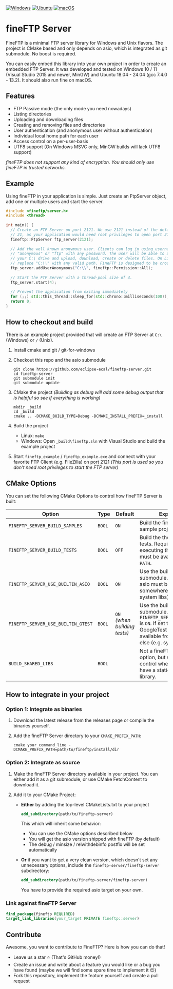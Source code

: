 [![Windows](https://github.com/eclipse-ecal/fineftp-server/actions/workflows/build-windows.yml/badge.svg)](https://github.com/eclipse-ecal/fineftp-server/actions/workflows/build-windows.yml) [![Ubuntu](https://github.com/eclipse-ecal/fineftp-server/actions/workflows/build-ubuntu.yml/badge.svg)](https://github.com/eclipse-ecal/fineftp-server/actions/workflows/build-ubuntu.yml) [![macOS](https://github.com/eclipse-ecal/fineftp-server/actions/workflows/build-macos.yml/badge.svg)](https://github.com/eclipse-ecal/fineftp-server/actions/workflows/build-macos.yml)

# fineFTP Server

FineFTP is a minimal FTP server library for Windows and Unix flavors. The project is CMake based and only depends on asio, which is integrated as git submodule. No boost is required.

You can easily embed this library into your own project in order to create an embedded FTP Server. It was developed and tested on Windows 10 / 11 (Visual Studio 2015 and newer, MinGW) and Ubuntu 18.04 - 24.04 (gcc 7.4.0 - 13.2). It should also run fine on macOS.

## Features

- FTP Passive mode (the only mode you need nowadays)
- Listing directories
- Uploading and downloading files
- Creating and removing files and directories
- User authentication (and anonymous user without authentication)
- Individual local home path for each user
- Access control on a per-user-basis
- UTF8 support (On Windows MSVC only, MinGW builds will lack UTF8 support)

*fineFTP does not support any kind of encryption. You should only use fineFTP in trusted networks.*

## Example

Using fineFTP in your application is simple. Just create an FtpServer object, add one or multiple users and start the server.

```cpp
#include <fineftp/server.h>
#include <thread>
 
int main() {
  // Create an FTP Server on port 2121. We use 2121 instead of the default port
  // 21, as your application would need root privileges to open port 21.
  fineftp::FtpServer ftp_server(2121);
 
  // Add the well known anonymous user. Clients can log in using username
  // "anonymous" or "ftp" with any password. The user will be able to access
  // your C:\ drive and upload, download, create or delete files. On Linux just
  // replace "C:\\" with any valid path. FineFTP is designed to be cross-platform.
  ftp_server.addUserAnonymous("C:\\", fineftp::Permission::All);
  
  // Start the FTP Server with a thread-pool size of 4.
  ftp_server.start(4);
 
  // Prevent the application from exiting immediately
  for (;;) std::this_thread::sleep_for(std::chrono::milliseconds(100));
  return 0;
}
```

## How to checkout and build

There is an example project provided that will create an FTP Server at `C:\` (Windows) or `/` (Unix).

1. Install cmake and git / git-for-windows

2. Checkout this repo and the asio submodule
	```console
	git clone https://github.com/eclipse-ecal/fineftp-server.git
	cd fineftp-server
	git submodule init
	git submodule update
	```

3. CMake the project *(Building as debug will add some debug output that is helpful so see if everything is working)*
	```console
	mkdir _build
	cd _build
	cmake .. -DCMAKE_BUILD_TYPE=Debug -DCMAKE_INSTALL_PREFIX=_install
	```

4. Build the project
	- Linux: `make`
	- Windows: Open `_build\fineftp.sln` with Visual Studio and build the example project

5. Start `fineftp_example` / `fineftp_example.exe` and connect with your favorite FTP Client (e.g. FileZilla) on port 2121 *(This port is used so you don't need root privileges to start the FTP server)*

## CMake Options

You can set the following CMake Options to control how fineFTP Server is built:

**Option**                       | **Type** | **Default** | **Explanation**                                                                                                 |
|--------------------------------|----------|-------------|-----------------------------------------------------------------------------------------------------------------|
| `FINEFTP_SERVER_BUILD_SAMPLES` | `BOOL` | `ON` | Build the fineFTP Server sample project.                                                                         |
| `FINEFTP_SERVER_BUILD_TESTS` | `BOOL` | `OFF` | Build the the fineftp-server tests. Requires C++17. For executing the tests, `curl` must be available from the `PATH`. |
| `FINEFTP_SERVER_USE_BUILTIN_ASIO`| `BOOL`| `ON` | Use the builtin asio submodule. If set to `OFF`, asio must be available from somewhere else (e.g. system libs). |
| `FINEFTP_SERVER_USE_BUILTIN_GTEST`| `BOOL`| `ON` <br>_(when building tests)_ | Use the builtin GoogleTest submodule. Only needed if `FINEFTP_SERVER_BUILD_TESTS` is `ON`. If set to `OFF`, GoogleTest must be available from somewhere else (e.g. system libs). |
| `BUILD_SHARED_LIBS` | `BOOL` |             | Not a fineFTP Server option, but use this to control whether you want to have a static or shared library.               |

## How to integrate in your project

### Option 1: Integrate as binaries

1. Download the latest release from the releases page or compile the binaries yourself.

2. Add the fineFTP Server directory to your `CMAKE_PREFIX_PATH`:

    ```shell
    cmake your_command_line -DCMAKE_PREFIX_PATH=path/to/fineftp/install/dir
    ```

### Option 2: Integrate as source

1. Make the fineFTP Server directory available in your project. You can either add it as a git submodule, or use CMake FetchContent to download it.

2. Add it to your CMake Project:

    - **Either** by adding the top-level CMakeLists.txt to your project

        ```cmake
        add_subdirectory(path/to/fineftp-server)
        ```

        This which will inherit some behavior:

        - You can use the CMake options described below
        - You will get the asio version shipped with fineFTP (by default)
        - The debug / minsize / relwithdebinfo postfix will be set automatically


    - **Or** if you want to get a very clean version, which doesn't set any unnecessary options, include the `fineftp-server/fineftp-server` subdirectory:

        ```cmake
        add_subdirectory(path/to/fineftp-server/fineftp-server)
        ```

      You have to provide the required asio target on your own.

### Link against fineFTP Server

```cmake
find_package(fineftp REQUIRED)
target_link_libraries(your_target PRIVATE fineftp::server)
```

## Contribute

Awesome, you want to contribute to FineFTP? Here is how you can do that!

- Leave us a star ⭐️ (That's GitHub money!)
- Create an issue and write about a feature you would like or a bug you have found (maybe we will find some spare time to implement it 😉)
- Fork this repository, implement the feature yourself and create a pull request

